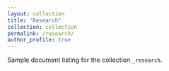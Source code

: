 ```yaml
---
layout: collection
title: "Research"
collection: collection
permalink: /research/
author_profile: true
---
```


Sample document listing for the collection `_research`.
